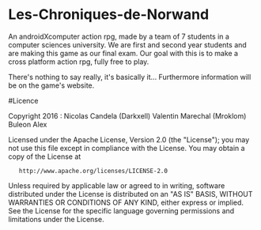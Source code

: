 # Les-Chroniques-de-Norwand

An androidXcomputer action rpg, made by a team of 7 students in a computer sciences university.
We are first and second year students and are making this game as our final exam.
Our goal with this is to make a cross platform action rpg, fully free to play.

There's nothing to say really, it's basically it... Furthermore information will be on the game's website.

#Licence

   Copyright 2016 : 
   Nicolas Candela (Darkxell)
   Valentin Marechal (Mroklom)
   Buleon Alex

   Licensed under the Apache License, Version 2.0 (the "License");
   you may not use this file except in compliance with the License.
   You may obtain a copy of the License at

       http://www.apache.org/licenses/LICENSE-2.0

   Unless required by applicable law or agreed to in writing, software
   distributed under the License is distributed on an "AS IS" BASIS,
   WITHOUT WARRANTIES OR CONDITIONS OF ANY KIND, either express or implied.
   See the License for the specific language governing permissions and
   limitations under the License.

